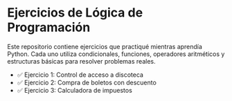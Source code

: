 # Ejercicios de Lógica de Programación

Este repositorio contiene ejercicios que practiqué mientras aprendía Python. Cada uno utiliza condicionales, funciones, operadores aritméticos y estructuras básicas para resolver problemas reales.

- ✅ Ejercicio 1: Control de acceso a discoteca
- ✅ Ejercicio 2: Compra de boletos con descuento
- ✅ Ejercicio 3: Calculadora de impuestos

